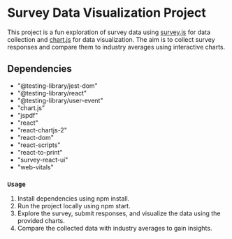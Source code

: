 # Survey Data Visualization Project

This project is a fun exploration of survey data using [survey.js](https://surveyjs.io) for data collection and [chart.js](https://www.chartjs.org) for data visualization. The aim is to collect survey responses and compare them to industry averages using interactive charts.

## Dependencies

- "@testing-library/jest-dom"
- "@testing-library/react"
- "@testing-library/user-event"
- "chart.js"
- "jspdf"
- "react"
- "react-chartjs-2"
- "react-dom"
- "react-scripts"
- "react-to-print"
- "survey-react-ui"
- "web-vitals"


### `Usage`

1. Install dependencies using npm install.
2. Run the project locally using npm start.
3. Explore the survey, submit responses, and visualize the data using the provided charts.
4. Compare the collected data with industry averages to gain insights.



